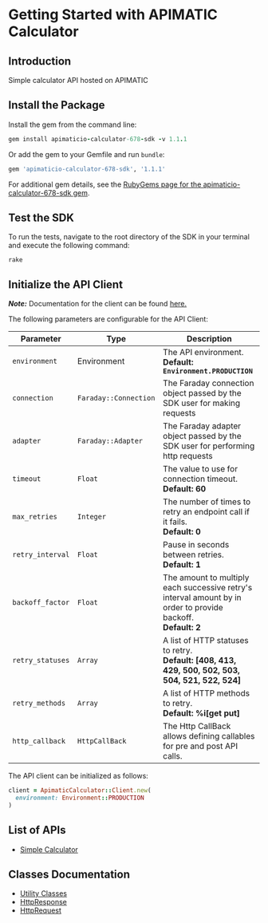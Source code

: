
# Getting Started with APIMATIC Calculator

## Introduction

Simple calculator API hosted on APIMATIC

## Install the Package

Install the gem from the command line:

```ruby
gem install apimaticio-calculator-678-sdk -v 1.1.1
```

Or add the gem to your Gemfile and run `bundle`:

```ruby
gem 'apimaticio-calculator-678-sdk', '1.1.1'
```

For additional gem details, see the [RubyGems page for the apimaticio-calculator-678-sdk gem](https://rubygems.org/gems/apimaticio-calculator-678-sdk/versions/1.1.1).

## Test the SDK

To run the tests, navigate to the root directory of the SDK in your terminal and execute the following command:

```
rake
```

## Initialize the API Client

**_Note:_** Documentation for the client can be found [here.](https://www.github.com/Shield-Jaguar/apimaticio-calculator-678/tree/1.1.1/doc/client.md)

The following parameters are configurable for the API Client:

| Parameter | Type | Description |
|  --- | --- | --- |
| `environment` | Environment | The API environment. <br> **Default: `Environment.PRODUCTION`** |
| `connection` | `Faraday::Connection` | The Faraday connection object passed by the SDK user for making requests |
| `adapter` | `Faraday::Adapter` | The Faraday adapter object passed by the SDK user for performing http requests |
| `timeout` | `Float` | The value to use for connection timeout. <br> **Default: 60** |
| `max_retries` | `Integer` | The number of times to retry an endpoint call if it fails. <br> **Default: 0** |
| `retry_interval` | `Float` | Pause in seconds between retries. <br> **Default: 1** |
| `backoff_factor` | `Float` | The amount to multiply each successive retry's interval amount by in order to provide backoff. <br> **Default: 2** |
| `retry_statuses` | `Array` | A list of HTTP statuses to retry. <br> **Default: [408, 413, 429, 500, 502, 503, 504, 521, 522, 524]** |
| `retry_methods` | `Array` | A list of HTTP methods to retry. <br> **Default: %i[get put]** |
| `http_callback` | `HttpCallBack` | The Http CallBack allows defining callables for pre and post API calls. |

The API client can be initialized as follows:

```ruby
client = ApimaticCalculator::Client.new(
  environment: Environment::PRODUCTION
)
```

## List of APIs

* [Simple Calculator](https://www.github.com/Shield-Jaguar/apimaticio-calculator-678/tree/1.1.1/doc/controllers/simple-calculator.md)

## Classes Documentation

* [Utility Classes](https://www.github.com/Shield-Jaguar/apimaticio-calculator-678/tree/1.1.1/doc/utility-classes.md)
* [HttpResponse](https://www.github.com/Shield-Jaguar/apimaticio-calculator-678/tree/1.1.1/doc/http-response.md)
* [HttpRequest](https://www.github.com/Shield-Jaguar/apimaticio-calculator-678/tree/1.1.1/doc/http-request.md)

